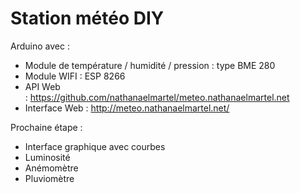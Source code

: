 # Station météo DIY

Arduino avec :
* Module de température / humidité / pression : type BME 280
* Module WIFI : ESP 8266
* API Web : https://github.com/nathanaelmartel/meteo.nathanaelmartel.net
* Interface Web : http://meteo.nathanaelmartel.net/

Prochaine étape :
* Interface graphique avec courbes
* Luminosité
* Anémomètre
* Pluviomètre
